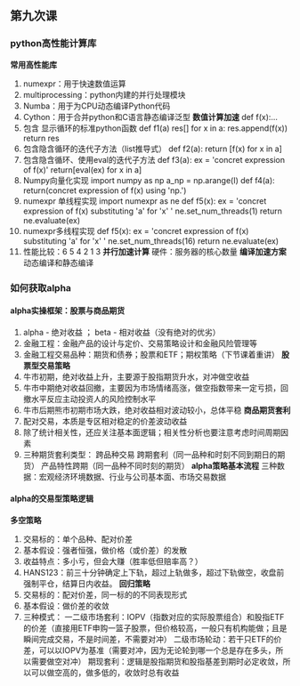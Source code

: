 ## 第九次课

### python高性能计算库
**常用高性能库**
1. numexpr：用于快速数值运算
2. multiprocessing：python内建的并行处理模块
3. Numba：用于为CPU动态编译Python代码
4. Cython：用于合并python和C语言静态编译泛型
**数值计算加速**
def f(x):... 
1. 包含 显示循环的标准python函数
	def f1(a)
		res[]
		for x in a:
			res.append(f(x))
		return res
2. 包含隐含循环的迭代子方法（list推导式）
	def f2(a):
		return [f(x) for x in a]
3. 包含隐含循环、使用eval的迭代子方法
	def f3(a):
		ex = 'concret expression of f(x)'
		return[eval(ex) for x in a]
4. Numpy向量化实现
	import  numpy as np
	a_np = np.arange(I)
	def f4(a):
		return(concret expression of f(x) using 'np.')
5. numexpr 单线程实现
	import  numexpr as ne
	def f5(x):
		ex = 'concret expression of f(x) substituting 'a' for 'x' '
		ne.set_num_threads(1)
		return ne.evaluate(ex)
6. numexpr多线程实现
	def f5(x):
		ex = 'concret expression of f(x) substituting 'a' for 'x' '
		ne.set_num_threads(16)
		return ne.evaluate(ex)
7. 性能比较：6 5 4 2 1 3
**并行加速计算**
	硬件：服务器的核心数量
**编译加速方案**
	动态编译和静态编译
	
### 如何获取alpha
#### alpha实操框架：股票与商品期货
1. alpha - 绝对收益 ； beta - 相对收益（没有绝对的优劣）
2. 金融工程：金融产品的设计与定价、交易策略设计和金融风险管理等
3. 金融工程交易品种：期货和债券；股票和ETF；期权策略（下节课着重讲）
**股票型交易策略**
1. 牛市初期，绝对收益上升，主要源于股指期货升水，对冲做空收益
2. 牛市中期绝对收益回撤，主要因为市场情绪高涨，做空指数带来一定亏损，回撤水平反应主动投资人的风险控制水平
3. 牛市后期熊市初期市场大跌，绝对收益相对波动较小，总体平稳
**商品期货套利**
1. 配对交易，本质是专区相对稳定的价差波动收益
2. 除了统计相关性，还应关注基本面逻辑；相关性分析也要注意考虑时间周期因素
3. 三种期货套利类型：
	跨品种交易
	跨期套利（同一品种和时刻不同到期日的期货）
	产品特性跨期（同一品种不同时刻的期货）
**alpha策略基本流程**
三种数据：宏观经济环境数据、行业与公司基本面、市场交易数据
#### alpha的交易型策略逻辑
**多空策略**
1. 交易标的：单个品种、配对价差
2. 基本假设：强者恒强，做价格（或价差）的发散
3. 收益特点：多小亏，但会大赚（胜率低但赔率高？）
4. HANS123：前三十分钟确定上下轨，超过上轨做多，超过下轨做空，收盘前强制平仓，结算日内收益。
**回归策略**
1. 交易标的：配对价差，同一标的的不同表现形式
2. 基本假设：做价差的收敛
3. 三种模式：
	一二级市场套利：IOPV（指数对应的实际股票组合）和股指ETF的价差（直接用ETF申购一篮子股票，但价格较高，一般只有机构能做；且是瞬间完成交易，不是时间差，不需要对冲）
	二级市场轮动：若干只ETF的价差，可以以IOPV为基准（需要对冲，因为无论轮到哪一个总是存在多头，所以需要做空对冲）
	期现套利：逻辑是股指期货和股指基差到期时必定收敛，所以可以做空高的，做多低的，收敛时总有收益
